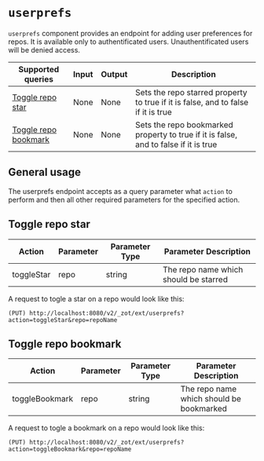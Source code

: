 # `userprefs`

`userprefs` component provides an endpoint for adding user preferences for repos. It is available only to authentificated users. Unauthentificated users will be denied access.

| Supported queries | Input | Output | Description |
| --- | --- | --- | --- |
| [Toggle repo star](#toggle-repo-star) | None | None | Sets the repo starred property to true if it is false, and to false if it is true | 
| [Toggle repo bookmark](#toggle-repo-bookmark) | None | None | Sets the repo bookmarked property to true if it is false, and to false if it is true | 

## General usage
The userprefs endpoint accepts as a query parameter what `action` to perform and then all other required parameters for the specified action.

## Toggle repo star
| Action | Parameter | Parameter Type | Parameter Description |
| --- | --- | --- | --- |
| toggleStar | repo | string | The repo name which should be starred |

A request to togle a star on a repo would look like this:
```
(PUT) http://localhost:8080/v2/_zot/ext/userprefs?action=toggleStar&repo=repoName
```

## Toggle repo bookmark
| Action | Parameter | Parameter Type | Parameter Description |
| --- | --- | --- | --- |
| toggleBookmark | repo | string | The repo name which should be bookmarked |

A request to togle a bookmark on a repo would look like this:
```
(PUT) http://localhost:8080/v2/_zot/ext/userprefs?action=toggleBookmark&repo=repoName
```

